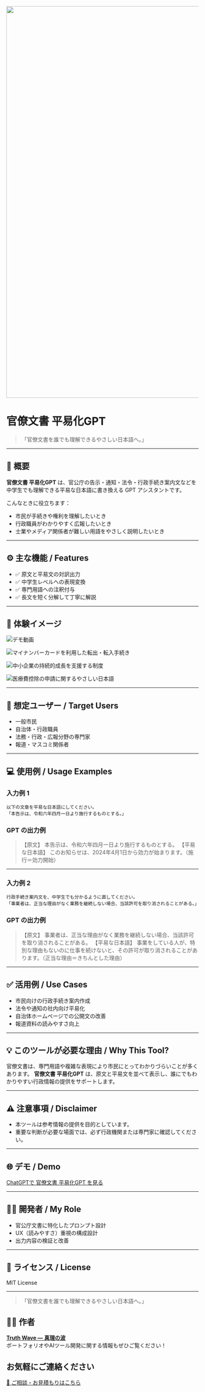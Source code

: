 <p align="center">
<img width="1536" height="1024" alt="段落テキスト" src="https://github.com/user-attachments/assets/eaf890e7-91dd-4e98-aff7-31da188c60d9" />

</p>

# 官僚文書 平易化GPT

> 「官僚文書を誰でも理解できるやさしい日本語へ。」

---

## 📌 概要

**官僚文書 平易化GPT** は、官公庁の告示・通知・法令・行政手続き案内文などを
中学生でも理解できる平易な日本語に書き換える GPT アシスタントです。

こんなときに役立ちます：

* 市民が手続きや権利を理解したいとき
* 行政職員がわかりやすく広報したいとき
* 士業やメディア関係者が難しい用語をやさしく説明したいとき

---

## ⚙️ 主な機能 / Features

* ✅ 原文と平易文の対訳出力
* ✅ 中学生レベルへの表現変換
* ✅ 専門用語への注釈付与
* ✅ 長文を短く分解して丁寧に解説

---

## 📸 **体験イメージ**
![デモ動画](https://github.com/TomoProgrammingDayori/Bureaucratic-Documents-Plain-GPT/blob/main/%E8%B3%87%E6%96%99/%E3%83%87%E3%83%A2%E5%8B%95%E7%94%BB.gif)

![マイナンバーカードを利用した転出・転入手続き](https://github.com/TomoProgrammingDayori/Bureaucratic-Documents-Plain-GPT/blob/main/%E8%B3%87%E6%96%99/%E3%82%B9%E3%82%AF%E3%83%AA%E3%83%BC%E3%83%B3%E3%82%B7%E3%83%A7%E3%83%83%E3%83%88/%E3%83%9E%E3%82%A4%E3%83%8A%E3%83%B3%E3%83%90%E3%83%BC%E3%82%AB%E3%83%BC%E3%83%89%E3%82%92%E5%88%A9%E7%94%A8%E3%81%97%E3%81%9F%E8%BB%A2%E5%87%BA%E3%83%BB%E8%BB%A2%E5%85%A5%E6%89%8B%E7%B6%9A%E3%81%8D.jpeg)

![中小企業の持続的成長を支援する制度](https://github.com/TomoProgrammingDayori/Bureaucratic-Documents-Plain-GPT/blob/main/%E8%B3%87%E6%96%99/%E3%82%B9%E3%82%AF%E3%83%AA%E3%83%BC%E3%83%B3%E3%82%B7%E3%83%A7%E3%83%83%E3%83%88/%E4%B8%AD%E5%B0%8F%E4%BC%81%E6%A5%AD%E3%81%AE%E6%8C%81%E7%B6%9A%E7%9A%84%E6%88%90%E9%95%B7%E3%82%92%E6%94%AF%E6%8F%B4%E3%81%99%E3%82%8B%E5%88%B6%E5%BA%A6.jpeg)

![医療費控除の申請に関するやさしい日本語](https://github.com/TomoProgrammingDayori/Bureaucratic-Documents-Plain-GPT/blob/main/%E8%B3%87%E6%96%99/%E3%82%B9%E3%82%AF%E3%83%AA%E3%83%BC%E3%83%B3%E3%82%B7%E3%83%A7%E3%83%83%E3%83%88/%E5%8C%BB%E7%99%82%E8%B2%BB%E6%8E%A7%E9%99%A4%E3%81%AE%E7%94%B3%E8%AB%8B%E3%81%AB%E9%96%A2%E3%81%99%E3%82%8B%E3%82%84%E3%81%95%E3%81%97%E3%81%84%E6%97%A5%E6%9C%AC%E8%AA%9E.jpeg)

---

## 🎯 想定ユーザー / Target Users

* 一般市民
* 自治体・行政職員
* 法務・行政・広報分野の専門家
* 報道・マスコミ関係者

---

## 💻 使用例 / Usage Examples

### 入力例 1

```
以下の文章を平易な日本語にしてください。
「本告示は、令和六年四月一日より施行するものとする。」
```

### GPT の出力例

> 【原文】
> 本告示は、令和六年四月一日より施行するものとする。
> 【平易な日本語】
> このお知らせは、2024年4月1日から効力が始まります。（施行＝効力開始）

---

### 入力例 2

```
行政手続き案内文を、中学生でも分かるように直してください。
「事業者は、正当な理由がなく業務を継続しない場合、当該許可を取り消されることがある。」
```

### GPT の出力例

> 【原文】
> 事業者は、正当な理由がなく業務を継続しない場合、当該許可を取り消されることがある。
> 【平易な日本語】
> 事業をしている人が、特別な理由もないのに仕事を続けないと、その許可が取り消されることがあります。（正当な理由＝きちんとした理由）

---

## ✅ 活用例 / Use Cases

* 市民向けの行政手続き案内作成
* 法令や通知の社内向け平易化
* 自治体ホームページでの公開文の改善
* 報道資料の読みやすさ向上

---

## 💡 このツールが必要な理由 / Why This Tool?

官僚文書は、専門用語や複雑な表現により市民にとってわかりづらいことが多くあります。
**官僚文書 平易化GPT** は、原文と平易文を並べて表示し、誰にでもわかりやすい行政情報の提供をサポートします。

---

## ⚠️ 注意事項 / Disclaimer

* 本ツールは参考情報の提供を目的としています。
* 重要な判断が必要な場面では、必ず行政機関または専門家に確認してください。

---

## 🌐 デモ / Demo

[ChatGPTで 官僚文書 平易化GPT を見る](https://chatgpt.com/g/g-6871b3ade8ec81919758c30bbbbec053-guan-gong-ting-wen-shu-wakariyasuiri-ben-yu-bian-huan-gpt)

---

## 👨‍💻 開発者 / My Role

* 官公庁文書に特化したプロンプト設計
* UX（読みやすさ）重視の構成設計
* 出力内容の検証と改善

---

## 📄 ライセンス / License

MIT License

---

> 「官僚文書を誰でも理解できるやさしい日本語へ。」

## 🧑‍💻 作者

**[Truth Wave ― 真理の波](https://github.com/truthwave)**  
ポートフォリオやAIツール開発に関する情報もぜひご覧ください！

## お気軽にご連絡ください
[📩 ご相談・お見積もりはこちら](mailto:realmadrid71214591@gmail.com)
